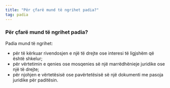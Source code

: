 ```yaml
---
title: "Për çfarë mund të ngrihet padia?"
tag: padia
---
```


### Për çfarë mund të ngrihet padia?
Padia mund të ngrihet:

* për të kërkuar rivendosjen e një të drejte ose interesi të ligjshëm që është shkelur;
* për vërtetimin e qenies ose mosqenies së një marrëdhënieje juridike ose një të drejte;
* për njohjen e vërtetësisë ose pavërtetësisë së një dokumenti me pasoja juridike për paditësin.

